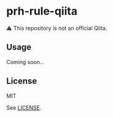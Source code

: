 # prh-rule-qiita

:warning: This repository is not an official Qiita.

## Usage

Coming soon...

## License

MIT

See [LICENSE](/LICENSE).
